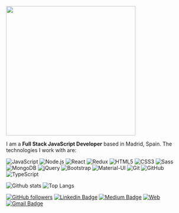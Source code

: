 <img src="https://user-images.githubusercontent.com/54455748/89100884-394fbb00-d3fb-11ea-96c3-2ffe278c79a9.gif" width="350" />

I am a **Full Stack JavaScript Developer** based in Madrid, Spain. The technologies I work with are:

![JavaScript](https://img.shields.io/badge/-JavaScript-222222?style=flat-square&logo=JavaScript&logoColor=F7DF1E) ![Node.js](https://img.shields.io/badge/-Node.js-222222?style=flat-square&logo=Node.js&logoColor=339933) ![React](https://img.shields.io/badge/-React-222222?style=flat-square&logo=React&logoColor=61DAFB) ![Redux](https://img.shields.io/badge/-Redux-222222?style=flat-square&logo=Redux&logoColor=764ABC) ![HTML5](https://img.shields.io/badge/-HTML5-222222?style=flat-square&logo=HTML5&logoColor=E34F26) ![CSS3](https://img.shields.io/badge/-CSS3-222222?style=flat-square&logo=CSS3&logoColor=1572B6) ![Sass](https://img.shields.io/badge/-Sass-222222?style=flat-square&logo=Sass&logoColor=CC6699) ![MongoDB](https://img.shields.io/badge/-MongoDB-222222?style=flat-square&logo=MongoDB&logoColor=47A248) ![jQuery](https://img.shields.io/badge/-jQuery-222222?style=flat-square&logo=jQuery&logoColor=0769AD) ![Bootstrap](https://img.shields.io/badge/-Bootstrap-222222?style=flat-square&logo=Bootstrap&logoColor=563D7C) ![Material-UI](https://img.shields.io/badge/-Material&nbsp;UI-222222?style=flat-square&logo=Material-UI&logoColor=0081CB) ![Git](https://img.shields.io/badge/-Git-222222?style=flat-square&logo=Git&logoColor=F05032) ![GitHub](https://img.shields.io/badge/-GitHub-222222?style=flat-square&logo=GitHub&logoColor=white) ![TypeScript](https://img.shields.io/badge/-TypeScript-222222?style=flat-square&logo=TypeScript&logoColor=007ACC)

![Github stats](https://github-readme-stats.vercel.app/api?username=hernandezgonzalo&count_private=true&show_icons=true)
![Top Langs](https://github-readme-stats.vercel.app/api/top-langs/?username=hernandezgonzalo&layout=compact&hide=ruby)

[![GitHub followers](https://img.shields.io/github/followers/hernandezgonzalo?style=social)](https://www.github.com/hernandezgonzalo)
[![Linkedin Badge](https://img.shields.io/badge/-ghgarcia-0072b1?style=flat&logo=Linkedin&logoColor=white)](https://www.linkedin.com/in/ghgarcia/)
[![Medium Badge](https://img.shields.io/badge/-@hernandezgonzalo-0A0A0A?style=flat&logo=medium&logoColor=white)](https://medium.com/@hernandezgonzalo)
[![Web](https://img.shields.io/badge/-gonzalohernandez.es-0F9D58?style=flat&logo=google-chrome&logoColor=white)](http://gonzalohernandez.es/)
[![Gmail Badge](https://img.shields.io/badge/-gonzalohernandez@icloud.com-c14438?style=flat&logo=Gmail&logoColor=white)](mailto:gonzalohernandez@icloud.com)
